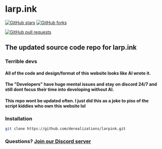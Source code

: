 # larp.ink
[![GitHub stars](https://img.shields.io/github/stars/derealizations/NTmon.svg)](https://github.com/derealizations/VarietiBot/stargazers)
[![GitHub forks](https://img.shields.io/github/forks/derealizations/NTmon.svg)](https://github.com/derealizations/VarietiBot/network/members)

[![GitHub pull requests](https://img.shields.io/github/issues-pr/derealizations/VarietiBot.svg)](https://github.com/derealizations/VarietiBot/pulls)
## The updated source code repo for larp.ink

### Terrible devs
#### All of the code and design/format of this website looks like AI wrote it.
#### The "Developers" have huge mental issues and stay on discord 24/7 and still dont focus their time into developing without AI.
#### This repo wont be updated often. I just did this as a joke to piss of the script kiddies who own this website lol

### Installation
```bash
git clone https://github.com/derealizations/larpink.git
```

### Questions? [Join our Discord server](https://discord.gg/28mFzDeG6U)
